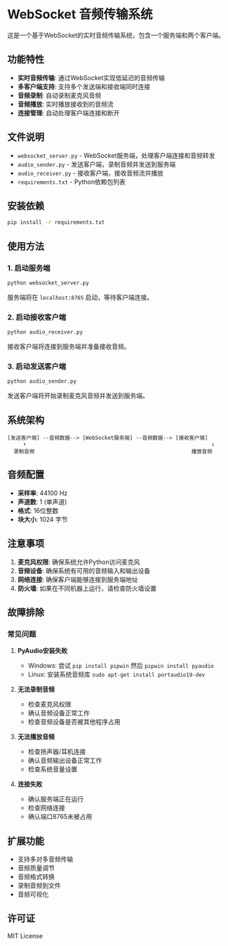 # WebSocket 音频传输系统

这是一个基于WebSocket的实时音频传输系统，包含一个服务端和两个客户端。

## 功能特性

- **实时音频传输**: 通过WebSocket实现低延迟的音频传输
- **多客户端支持**: 支持多个发送端和接收端同时连接
- **音频录制**: 自动录制麦克风音频
- **音频播放**: 实时播放接收到的音频流
- **连接管理**: 自动处理客户端连接和断开

## 文件说明

- `websocket_server.py` - WebSocket服务端，处理客户端连接和音频转发
- `audio_sender.py` - 发送客户端，录制音频并发送到服务端
- `audio_receiver.py` - 接收客户端，接收音频流并播放
- `requirements.txt` - Python依赖包列表

## 安装依赖

```bash
pip install -r requirements.txt
```

## 使用方法

### 1. 启动服务端

```bash
python websocket_server.py
```

服务端将在 `localhost:8765` 启动，等待客户端连接。

### 2. 启动接收客户端

```bash
python audio_receiver.py
```

接收客户端将连接到服务端并准备接收音频。

### 3. 启动发送客户端

```bash
python audio_sender.py
```

发送客户端将开始录制麦克风音频并发送到服务端。

## 系统架构

```
[发送客户端] --音频数据--> [WebSocket服务端] --音频数据--> [接收客户端]
     ↑                                                           ↓
  录制音频                                                  播放音频
```

## 音频配置

- **采样率**: 44100 Hz
- **声道数**: 1 (单声道)
- **格式**: 16位整数
- **块大小**: 1024 字节

## 注意事项

1. **麦克风权限**: 确保系统允许Python访问麦克风
2. **音频设备**: 确保系统有可用的音频输入和输出设备
3. **网络连接**: 确保客户端能够连接到服务端地址
4. **防火墙**: 如果在不同机器上运行，请检查防火墙设置

## 故障排除

### 常见问题

1. **PyAudio安装失败**
   - Windows: 尝试 `pip install pipwin` 然后 `pipwin install pyaudio`
   - Linux: 安装系统音频库 `sudo apt-get install portaudio19-dev`

2. **无法录制音频**
   - 检查麦克风权限
   - 确认音频设备正常工作
   - 检查音频设备是否被其他程序占用

3. **无法播放音频**
   - 检查扬声器/耳机连接
   - 确认音频输出设备正常工作
   - 检查系统音量设置

4. **连接失败**
   - 确认服务端正在运行
   - 检查网络连接
   - 确认端口8765未被占用

## 扩展功能

- 支持多对多音频传输
- 音频质量调节
- 音频格式转换
- 录制音频到文件
- 音频可视化

## 许可证

MIT License 
